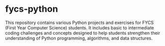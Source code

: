 # fycs-python
This repository contains various Python projects and exercises for FYCS (First Year Computer Science) students. It includes basic to intermediate coding challenges and concepts designed to help students strengthen their understanding of Python programming, algorithms, and data structures. 
